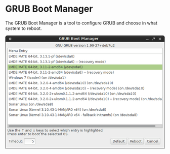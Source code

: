 # GRUB Boot Manager

The GRUB Boot Manager is a tool to configure GRUB and choose in what system to reboot.

!["Screenshot of the GRUB Boot Manager"](https://github.com/ikem-krueger/grub-boot-manager/blob/master/Screenshots/grub-boot-manager.png)
